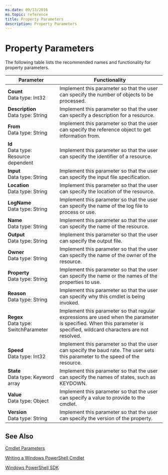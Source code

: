 ```yaml
---
ms.date: 09/13/2016
ms.topic: reference
title: Property Parameters
description: Property Parameters
---
```

# Property Parameters

The following table lists the recommended names and functionality for property parameters.

|Parameter|Functionality|
|---|---|
|**Count**<br>Data type: Int32|Implement this parameter so that the user can specify the number of objects to be processed.|
|**Description**<br>Data type: String|Implement this parameter so that the user can specify a description for a resource.|
|**From**<br>Data type: String|Implement this parameter so that the user can specify the reference object to get information from.|
|**Id**<br>Data type: Resource dependent|Implement this parameter so that the user can specify the identifier of a resource.|
|**Input**<br>Data type: String|Implement this parameter so that the user can specify the input file specification.|
|**Location**<br>Data type: String|Implement this parameter so that the user can specify the location of the resource.|
|**LogName**<br>Data type: String|Implement this parameter so that the user can specify the name of the log file to process or use.|
|**Name**<br>Data type: String|Implement this parameter so that the user can specify the name of the resource.|
|**Output**<br>Data type: String|Implement this parameter so that the user can specify the output file.|
|**Owner**<br>Data type: String|Implement this parameter so that the user can specify the name of the owner of the resource.|
|**Property**<br>Data type: String|Implement this parameter so that the user can specify the name or the names of the properties to use.|
|**Reason**<br>Data type: String|Implement this parameter so that the user can specify why this cmdlet is being invoked.|
|**Regex**<br>Data type: SwitchParameter|Implement this parameter so that regular expressions are used when the parameter is specified. When this parameter is specified, wildcard characters are not resolved.|
|**Speed**<br>Data type: Int32|Implement this parameter so that the user can specify the baud rate. The user sets this parameter to the speed of the resource.|
|**State**<br>Data type: Keyword array|Implement this parameter so that the user can specify the names of states, such as KEYDOWN.|
|**Value**<br>Data type: Object|Implement this parameter so that the user can  specify a value to provide to the cmdlet.|
|**Version**<br>Data type: String|Implement this parameter so that the user can specify the version of the property.|

## See Also

[Cmdlet Parameters](./cmdlet-parameters.md)

[Writing a Windows PowerShell Cmdlet](./writing-a-windows-powershell-cmdlet.md)

[Windows PowerShell SDK](../windows-powershell-reference.md)
